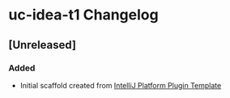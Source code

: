 <!-- Keep a Changelog guide -> https://keepachangelog.com -->

# uc-idea-t1 Changelog

## [Unreleased]
### Added
- Initial scaffold created from [IntelliJ Platform Plugin Template](https://github.com/JetBrains/intellij-platform-plugin-template)

